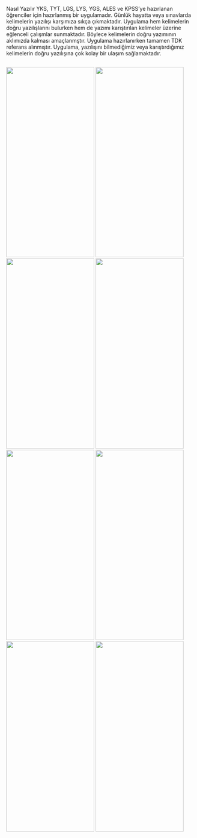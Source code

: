 Nasıl Yazılır YKS, TYT, LGS, LYS, YGS, ALES ve KPSS’ye hazırlanan öğrenciler için hazırlanmış bir uygulamadır. Günlük hayatta veya sınavlarda kelimelerin yazılışı karşımıza sıkça çıkmaktadır. Uygulama hem kelimelerin doğru yazılışlarını bulurken hem de yazımı karıştırılan kelimeler üzerine eğlenceli çalışmlar sunmaktadır. Böylece kelimelerin doğru yazımının aklımızda kalması amaçlanmştır. Uygulama hazırlanırken tamamen TDK referans alınmıştır. Uygulama, yazılışını bilmediğimiz veya karıştırdığımız kelimelerin doğru yazılışına çok kolay bir ulaşım sağlamaktadır.

<p style="float: left;">

<img src="https://user-images.githubusercontent.com/44132199/178753808-0dd6d055-c06c-4a85-ac85-64ec48a10448.png" width="234" height="506.4" />
<img src="https://user-images.githubusercontent.com/44132199/178753894-9ab14f80-e1b4-4b63-b6e9-2e52301bc7b9.png" width="234" height="506.4" />
<img src="https://user-images.githubusercontent.com/44132199/178753973-2a6c75fa-03e5-4bd7-9d6c-948603c1425a.png" width="234" height="506.4" />
<img src="https://user-images.githubusercontent.com/44132199/178754018-52bd58f3-2abc-4758-a686-85806657f8e4.png" width="234" height="506.4" />
<img src="https://user-images.githubusercontent.com/44132199/178754077-f9d69b37-6c99-4492-a4c8-f54a88479374.png" width="234" height="506.4" />
<img src="https://user-images.githubusercontent.com/44132199/178754125-0619e1ae-89bf-41ff-8b1e-bbceb034bde3.png" width="234" height="506.4" />
<img src="https://user-images.githubusercontent.com/44132199/178754182-986798f9-1f19-423f-8ba6-166724f1b7ce.png" width="234" height="506.4" />
<img src="https://user-images.githubusercontent.com/44132199/178754243-2b304809-1f5a-482c-ac96-506599438266.png" width="234" height="506.4" />
</p>
 
